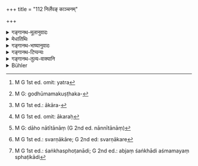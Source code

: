 +++
title = "112 निर्लेपङ् काञ्चनम्"

+++

<details><summary>गङ्गानथ-मूलानुवादः</summary>

A golden vessel, free from stains, becomes pure by water alone; so also what is produced in water, what is made of stone and what is made of silver, if it is not enchased (or verse much defiled).—(111).
</details>

<details><summary>मेधातिथिः</summary>

तैजसविशेषयोः काञ्चनराजतयोर् निर्लेपयोर् अयं विधिः । अन्येषां तु ताम्रादीनां यथोच्छिष्टस्पर्शे धावनाद् इष्टकादिभिः । यत्र[^२४३] क्षीरं वा पानीयं वा पीतं तत्र न भवति लेपः । यत्र मासघृतक्षीरादिभिर् उच्छिष्टैः संश्लिष्यन्त्य् अवयवास् तत्र वक्ष्यति "तस्मात् तयोः स्वयोन्यैव" (म्ध् ५.११२) इति । लेपगन्धापकर्षणवचनाच् च (ग्ध् १.४२) यो लेपो येनैवापक्रष्टुं शक्यते तत्र तद् एवोपादेयम्, न भस्मवारिणी एव । तथा च हारीतः- "गोधूमकुष्ठककलाययवमुद्गमसूरचूर्णैः[^२४४]" इत्यादि पठति । एवं "श्वचाण्डालोदक्यादिस्पर्शे तु निर्लेपयोर् अपि भस्मना त्रिःसप्तकृत्वः परिमार्जनम्" इति  हारीतः । शङ्खस् तु "तैजसानां कुणपरुधिररेतोमूत्रपुरीषोपहतानाम् आवर्तनम् उल्लेखनं भस्मना वा त्रिःसप्तकृत्वः परिमार्जनम्" इति । तत्र चिरकालमूत्रादिवासितानाम् आवर्तनम् । नामाकृतिम् उपमृद्येच्छातस् तदाकृतिसंपादनम् आवर्तनम् । उल्लेखनं तीक्ष्णेन शस्त्रेणाश्मना वा निघर्षः । 


[^२४४]:
     M G: godhūmamakuṣṭhaka-


[^२४३]:
     M G 1st ed. omit: yatra

- स्मृत्यन्तरे त्व् आकरदाहावचूलनान्य्[^२४५] आम्नातानि । तत्र सुवर्णकारैर् वर्णीकृतस्य शुद्धिः आकरः[^२४६] । दाहः अग्नौ सुवर्णकारैर् निष्ठापनम् । अवचूलनं दाहोन्नोतानां[^२४७] सुवर्णकाराणां सुवर्णघनभाण्डे तेन सर्वत अहननं तस्मिन् वर्णाकरे[^२४८] । तथा चोक्तम् "आकराः शुचयः सर्वे" (ब्ध् १.९.३) इति । 


[^२४८]:
     M G 1st ed.: svarṇākāre; G 2nd ed: svarṇākare


[^२४७]:
     M G: dāho nātītānāṃ (G 2nd ed. nānnītānāṃ)


[^२४६]:
     M G 1st ed. omit: ākaraḥ


[^२४५]:
     M G 1st ed.: ākāra-

- **अब्जं** शङ्खस्फटिकादि[^२४९] । शङ्खस्य तु सलेपस्य गौरसर्षपकल्केन गोमूत्रोदकाभ्यां क्षीरेण च । स्मृत्यन्तरे हि पठ्यते "अद्भिः शङ्खस्य" इति, "क्षीरोदकाभ्यां गौरसर्षपकल्केनोच्छिष्टस्नेहयुक्तस्य" इति । 


[^२४९]:
     M G 1st ed.: śaṅkhasphoṭanādi; G 2nd ed.: abjaṃ śaṅkhādi aśmamayaṃ sphaṭikādi

- **अनुपस्कृतम्** अखातपूरितम्, अथ वात्यन्तानुपहतम् । सर्वशेषश् चायम् । तेन शुष्कामेध्यचण्डालादिस्पर्शे सत्य् अपि निर्लेपत्वे प्राक्प्रदर्शितैव शाखान्तरीया शुद्धिः ॥ ५.१११ ॥
</details>

<details><summary>गङ्गानथ-भाष्यानुवादः</summary>

This rule applies to two particular metals, gold and silver, when they are free from stains; as for other metals, copper and the rest, their cleansing is to be done with washing with powdered bricks and such things, just as in the case of their bring defiled by leavings of food. There is no stain in a vessel in which milk or water has been drunk. As regards the case where parts of the vessel become stained by the leavings of meat, butter, milk and such things, the author is going to lay down distinct means of cleansing—‘By that from which they sprang &c.’ (113). Then again, since the text has spoken of the removal of ‘smells and stains’, we should make use of such cleansing substances as may be capable of removing a particular stain; and it is not necessary to make use of ash and water in all cases. Hārīta mentions several such cleansing substances, as ‘powdered wheat, rice, peas, barley, kidney-bean and lentil’; and he proceeds to say—‘even when gold and silver vessels are not stained, if they have been touched by a Cāndāla, or by a menstruating woman, they should be cleaned with ash twenty-one times.’

Śaṅkha however has declared thus—‘Of metal vessels defiled by a dead body or blood or semen or urine or ordure, there should be either alteration or scrubbing or washing twenty-one times with ash’. There should be ‘alteration’ in the case of vessels long immersed in urine &c. ‘alteration’ means the destruction of the original name and form and the bringing about of another shape and name;—‘scrubbing’ means scratching with a sharp weapon or with stone.

Another Smṛti-text has prescribed’ (l) melting, (2) heating and (3) hammering.’—When the vessel has been put into the melting-pot by the goldsmith, it becomes pure ‘burning’, *i.e*., being pat into fire by goldsmiths ‘hammering *i.e*., heating and then placing on the anvil and hammering, in the melting-pot it bring declared that ‘all mines are pure.’

‘*What is produced out of water*’—the conch-shell, the rock-crystal and the like. For the *stained* conch-shell there is purification by the paste of white mustard, or by cow’s-urine and water, or by milk. We read in another *Smṛti*—‘The couch-shell is purified by water; if it is defiled and oily, then by milk and water, and by the paste of white mustard.’

‘*Anupaskṛtam*’ ‘*enchased*’, *i.e*., the chasings in which are not filled (with unclean things), not very much defiled. This goes with every one of the things mentioned; hence in the case of every one of these being defiled with the touch of dry unclean things or of the caṇḍāla and the like,—even though there be no stain,—the purification is to be as described before, in accordance with other Smṛti-texts.—(111).
</details>

<details><summary>गङ्गानथ-टिप्पन्यः</summary>

(Verse 112 of others.)

This verse is quoted in *Madanapārijāta* (p. 446), which explains
‘*anupaskṛtam*’ as ‘*not chased*’, *i.e*., ‘the chasings whereof do not
retain any such unclean thing as wine, food leavings and so forth’;—in
*Hemādri* (Śrāddha, p. 805);—in *Parāśaramādhava* (Prāyaścitta, p. 134),
which explains ‘*anupaskṛtam*’ as ‘unsoiled,’ and ‘*abjam*’ as ‘the
conch and such things’;—in *Nṛsiṃhaprasāda*, (Śrāddha, p. 15b);—in
*Aparārka*, (p. 254), which explains ‘*anupaskṛtam*’ as ‘the chasings
wherein are not filled with copper or other metals’;—in *Mitākṣarā*, (on
1.193), which explains ‘*anupaskṛtam*’ as ‘*akhātapūritam*’ (the term
used by Medhātithi), *i*. *e*., ‘the chasings in which are not filled
in’;—in *Nityācārapradīpa*, (p. 96), which explains ‘*nirlepam*’ as
absolutely unsoiled;—and in *Śuddhikaumudī*, (p. 305), which explains
‘*abja*’ as ‘conches, shells and the like,’—‘*ca*’ as including
glass-vessels, and ‘*anupaskṛtam*’ as ‘not chased or otherwise
modified.’
</details>

<details><summary>गङ्गानथ-तुल्य-वाक्यानि</summary>

**(verses 5.111-112)  
**

*Baudhāyana* (1.8, 33, 46, 47).—‘Copper, silver and gold must be
cleansed with acids,—conch-shells, horn, pearl-shell and ivory, with a
paste of yellow mustard; or they may he cleansed with milk.’

*Vaśiṣṭha* (3.61, 62).—‘Gold is purified by fire alone; likewise
silver.’

*Viṣṇu* (23.7).—‘Objects made of gold, silver, shells, or gems, when not
smeared, are cleansed with water.’

*Yājñavalkya* (1.182).—(See above, under 110.)

*Parāśara* (7.25-30).—‘Iron things are cleansed by being scrubbed with
iron; lead by heating in fire; vessels made of ivory, bone, horn, silver
and gold, as also gems, stones and conch-shells, one should wash with
water; in stone however, scrubbing also should be done; earthenware is
cleansed by heating in fire; grains by water sprinkled on them; things
made of bamboo, tree-bark, linen, cotton cloth and woolen cloth, are
purified by washing. For *muñja* grass and things made of it, winnowing
basket, jute, fruits and leather, grasses, wood and ropes, sprinkling
with water has been prescribed. Cotton-beds and pillows, red-coloured
cloths and the ? become pure by being dried over fire and then sprinkled
with water.’

*Mārkaṇḍeyapurūṇa* (Parāśaramādhava, p. 134).—‘Vessels and men are
purified by water; metal things are cleansed by washing with water and
scrubbing with stone.’
</details>

<details><summary>Bühler</summary>

112	A golden vessel which shows no stains, becomes pure with water alone, likewise what is produced in water (as shells and coral), what is made of stone, and a silver (vessel) not enchased.
</details>

